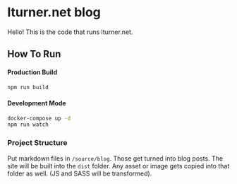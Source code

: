 # lturner.net blog

Hello! This is the code that runs lturner.net.

## How To Run

#### Production Build
```bash
npm run build
```

#### Development Mode
```bash
docker-compose up -d
npm run watch
```

### Project Structure

Put markdown files in `/source/blog`. Those get turned into blog posts. The
site will be built into the `dist` folder. Any asset or image gets copied into
that folder as well. (JS and SASS will be transformed).
